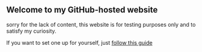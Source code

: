 ## Welcome to my GitHub-hosted website

sorry for the lack of content, this website is for testing purposes only and to satisfy my curiosity.

If you want to set one up for yourself, just [follow this guide](https://gist.github.com/TylerFisher/6127328)
